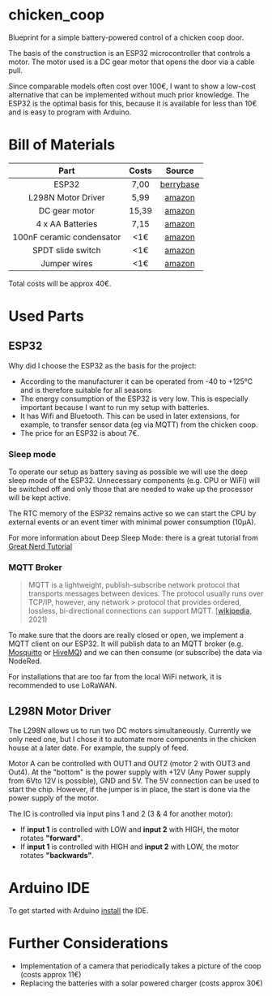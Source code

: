 # chicken_coop
Blueprint for a simple battery-powered control of a chicken coop door.

The basis of the construction is an ESP32 microcontroller that controls a motor. The motor used is a DC gear motor that opens the door via a cable pull.

Since comparable models often cost over 100€, I want to show a low-cost alternative that can be implemented without much prior knowledge. The ESP32 is the optimal basis for this, because it is available for less than 10€ and is easy to program with Arduino.

# Bill of Materials

| Part      | Costs       | Source                          |
| :---:     | :-:         | :-:                             |
| ESP32     | 7,00         | [berrybase](https://www.berrybase.de/dev.-boards/esp8266-esp32-d1-mini/boards/dfrobot-firebeetle-esp32-e-iot-microcontroller-40-wlan-bluetooth-41?sPartner=g_shopping&gclid=Cj0KCQiAieWOBhCYARIsANcOw0xQ2V2XK0BZ4D0wuKFr1zgEPUG9Gw_NbxFlbUV5AfoqsegRdoo04fMaAsdVEALw_wcB) |
| L298N Motor Driver | 5,99 | [amazon](https://www.amazon.de/DollaTek-Controller-Board-Modul-verdoppeln-Smart-Auto-Roboter/dp/B07DK6Q8F9/ref=asc_df_B07DK6Q8F9/?tag=googshopde-21&linkCode=df0&hvadid=407376180407&hvpos=&hvnetw=g&hvrand=3184291338626227148&hvpone=&hvptwo=&hvqmt=&hvdev=c&hvdvcmdl=&hvlocint=&hvlocphy=9041896&hvtargid=pla-717167482690&psc=1&th=1&psc=1&tag=&ref=&adgrpid=87437852872&hvpone=&hvptwo=&hvadid=407376180407&hvpos=&hvnetw=g&hvrand=3184291338626227148&hvqmt=&hvdev=c&hvdvcmdl=&hvlocint=&hvlocphy=9041896&hvtargid=pla-717167482690) |
|DC gear motor |15,39| [amazon](https://www.amazon.de/FTVOGUE-Drehmomentstarker-Langsamer-Elektromotor-Wellendurchmesser/dp/B07NY7GJ8F/ref=sr_1_19__mk_de_DE=ÅMÅŽÕÑ&crid=7HDI2RGU49YB&keywords=DC+Motor+12V+getriebe&qid=1641639284&sprefix=dc+motor+12v+getriebe%2Caps%2C72&sr=8-19)|
|4 x AA Batteries |7,15| [amazon](https://www.amazon.de/AmazonBasics-AA-Batterien-Kapazität-wiederaufladbar-vorgeladen-Schwarz/dp/B07NWT6YLD/ref=sr_1_3__mk_de_DE=ÅMÅŽÕÑ&crid=2L9RGNPBIFRLF&keywords=aa%2Bakku&qid=1641639500&s=ce-de&sprefix=aa%2Bakku%2Celectronics%2C81&sr=1-3&th=1)|
|100nF ceramic condensator|<1€| [amazon](https://www.amazon.de/Generic-Stück-100nF-0-1uF-Keramikkondensator/dp/B01LWWKAIB/ref=sr_1_5?crid=20BK1WO5QNVKL&keywords=100nf+keramikkondensator&qid=1641639603&sprefix=100nF%2Caps%2C87&sr=8-5)|
|SPDT slide switch|<1€|[amazon](https://www.amazon.de/Sourcingmap-Schiebeschalter-Positionen-einpoliger-Umschalter/dp/B007Q854MS/ref=sr_1_13__mk_de_DE=ÅMÅŽÕÑ&crid=175HBGJSCFUBC&keywords=SPDT+slide+switch&qid=1641639692&sprefix=spdt+slide+switch%2Caps%2C73&sr=8-13)|
|Jumper wires|<1€|[amazon](https://www.amazon.de/Female-Female-Male-Female-Male-Male-Steckbrücken-Drahtbrücken-bunt/dp/B01EV70C78/ref=sr_1_1_sspa__mk_de_DE=ÅMÅŽÕÑ&crid=1D3XLIKPKA47I&keywords=jumper+wires&qid=1641639850&sprefix=jumper+wires%2Caps%2C87&sr=8-1-spons&psc=1&spLa=ZW5jcnlwdGVkUXVhbGlmaWVyPUExNkJXOTVKMjQzUUU3JmVuY3J5cHRlZElkPUEwNDI2MTE3MjVLMk9BSzZOV1YzUCZlbmNyeXB0ZWRBZElkPUExMDAwNjg1MUFSNzFTUlhGM0hSOSZ3aWRnZXROYW1lPXNwX2F0ZiZhY3Rpb249Y2xpY2tSZWRpcmVjdCZkb05vdExvZ0NsaWNrPXRydWU=)|

Total costs will be approx 40€.

# Used Parts

## ESP32

Why did I choose the ESP32 as the basis for the project:

 * According to the manufacturer it can be operated from -40 to +125°C and is therefore suitable for all seasons
 * The energy consumption of the ESP32 is very low. This is especially important because I want to run my setup with batteries.
 * It has Wifi and Bluetooth. This can be used in later extensions, for example, to transfer sensor data (eg via MQTT) from the chicken coop.
 * The price for an ESP32 is about 7€.

### Sleep mode

To operate our setup as battery saving as possible we will use the deep sleep mode of the ESP32. Unnecessary components (e.g. CPU or WiFi) will be switched off and only those that are needed to wake up the processor will be kept active.

The RTC memory of the ESP32 remains active so we can start the CPU by external events or an event timer with minimal power consumption (10µA).

For more information about Deep Sleep Mode: there is a great tutorial from [Great Nerd Tutorial](https://randomnerdtutorials.com/esp32-deep-sleep-arduino-ide-wake-up-sources/)

### MQTT Broker

> MQTT is a lightweight, publish-subscribe network protocol that transports messages between devices. The protocol usually runs over TCP/IP, however, any network > protocol that provides ordered, lossless, bi-directional connections can support MQTT. [[wikipedia](https://en.wikipedia.org/wiki/MQTT), 2021)

To make sure that the doors are really closed or open, we implement a MQTT client on our ESP32. It will publish data to an MQTT broker (e.g. [Mosquitto](https://mosquitto.org) or [HiveMQ](https://www.hivemq.com)) and we can then consume (or subscribe) the data via NodeRed.

For installations that are too far from the local WiFi network, it is recommended to use LoRaWAN.

## L298N Motor Driver

The L298N allows us to run two DC motors simultaneously. Currently we only need one, but I chose it to automate more components in the chicken house at a later date. For example, the supply of feed.

Motor A can be controlled with OUT1 and OUT2 (motor 2 with OUT3 and Out4). At the "bottom" is the power supply with +12V (Any Power supply from 6Vto 12V is possible), GND and 5V. The 5V connection can be used to start the chip. However, if the jumper is in place, the start is done via the power supply of the motor.

The IC is controlled via input pins 1 and 2 (3 & 4 for another motor):
 * If **input 1** is controlled with LOW and **input 2** with HIGH, the motor rotates **"forward"**.
 * If **input 1** is controlled with HIGH and **input 2** with LOW, the motor rotates **"backwards"**.

# Arduino IDE

To get started with Arduino [install](https://www.arduino.cc/en/Guide/macOS) the IDE.

# Further Considerations

* Implementation of a camera that periodically takes a picture of the coop (costs approx 11€)
* Replacing the batteries with a solar powered charger (costs approx 30€)

